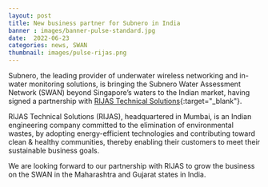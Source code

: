 ```yaml
---
layout: post
title: New business partner for Subnero in India
banner : images/banner-pulse-standard.jpg
date:  2022-06-23
categories: news, SWAN
thumbnail: images/pulse-rijas.png
---
```

Subnero, the leading provider of underwater wireless networking and in-water monitoring solutions, is bringing the Subnero Water Assessment Network (SWAN) beyond Singapore’s waters to the Indian market, having signed a partnership with [RIJAS Technical Solutions](https://www.linkedin.com/company/rijas-technical-solutions-pvt-ltd/){:target="_blank"}.

RIJAS Technical Solutions (RIJAS), headquartered in Mumbai, is an Indian engineering company committed to the elimination of environmental wastes, by adopting energy-efficient technologies and contributing toward clean & healthy communities, thereby enabling their customers to meet their sustainable business goals.

We are looking forward to our partnership with RIJAS to grow the business on the SWAN in the Maharashtra and Gujarat states in India.
